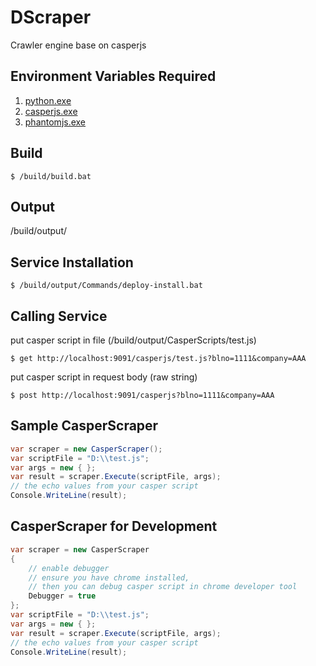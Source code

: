# DScraper
Crawler engine base on casperjs

Environment Variables Required
------------
1. [python.exe](https://www.python.org/)
2. [casperjs.exe](http://casperjs.org/)
3. [phantomjs.exe](http://phantomjs.org/)

Build
------------
```shell
$ /build/build.bat
```

Output
------------
/build/output/

Service Installation
-------------
```shell
$ /build/output/Commands/deploy-install.bat
```

Calling Service
-------------
put casper script in file (/build/output/CasperScripts/test.js)
```shell
$ get http://localhost:9091/casperjs/test.js?blno=1111&company=AAA
```
put casper script in request body (raw string)
```shell
$ post http://localhost:9091/casperjs?blno=1111&company=AAA
```

Sample CasperScraper
------------
```c#
var scraper = new CasperScraper();
var scriptFile = "D:\\test.js";
var args = new { };
var result = scraper.Execute(scriptFile, args);
// the echo values from your casper script
Console.WriteLine(result);
```

CasperScraper for Development
------------
```c#
var scraper = new CasperScraper
{
    // enable debugger
    // ensure you have chrome installed,
    // then you can debug casper script in chrome developer tool
    Debugger = true
};
var scriptFile = "D:\\test.js";
var args = new { };
var result = scraper.Execute(scriptFile, args);
// the echo values from your casper script
Console.WriteLine(result);
```
